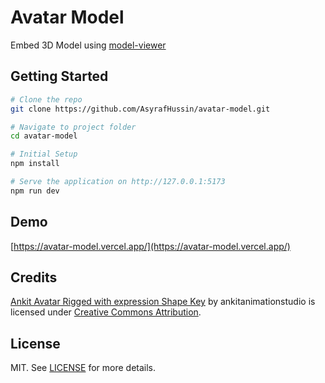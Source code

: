 # Avatar Model

Embed 3D Model using [model-viewer](https://modelviewer.dev/)

## Getting Started

```bash
# Clone the repo
git clone https://github.com/AsyrafHussin/avatar-model.git

# Navigate to project folder
cd avatar-model

# Initial Setup
npm install

# Serve the application on http://127.0.0.1:5173
npm run dev
```

## Demo

[https://avatar-model.vercel.app/](https://avatar-model.vercel.app/)

## Credits

[Ankit Avatar Rigged with expression Shape Key](https://skfb.ly/oxrGW) by ankitanimationstudio is licensed under [Creative Commons Attribution](http://creativecommons.org/licenses/by/4.0/).

## License

MIT. See [LICENSE](LICENSE) for more details.

